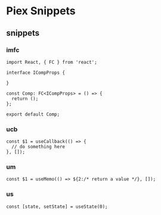 # Piex Snippets

## snippets

### imfc

```tsx
import React, { FC } from 'react';

interface ICompProps {

}

const Comp: FC<ICompProps> = () => {
  return ();
};

export default Comp;
```

### ucb

```tsx
const $1 = useCallback(() => {
  // do something here
}, []);
```

### um

```tsx
const $1 = useMemo(() => ${2:/* return a value */}, []);
```

### us

```tsx
const [state, setState] = useState(0);
```
